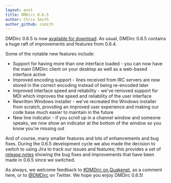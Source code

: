 ```yaml
---
layout: post
title: DMDirc 0.6.5
author: Chris Smith
author_github: csmith
---
```

DMDirc 0.6.5 is now <a href="http://www.dmdirc.com/en/downloads">available for download</a>. As usual, DMDirc 0.6.5 contains a huge raft of improvements and features from 0.6.4.

Some of the notable new features include:
<ul>
        <li>Support for having more than one interface loaded - you can now have the main DMDirc client on your desktop as well as a web-based interface active</li>
        <li>Improved encoding support - lines received from IRC servers are now stored in the correct encoding instead of being re-encoded later</li>
        <li>Improved interface speed and reliability - we've removed support for MDI which improves the speed and reliability of the user interface</li>
        <li>Rewritten Windows installer - we've recreated the Windows installer from scratch, providing an improved user experience and making our code base much easier to maintain in the future</li>
        <li>New line indicator - if you scroll up in a channel window and someone speaks, we now show an indicator at the bottom of the window so you know you're missing out</li>
</ul>

And of course, many smaller features and lots of enhancements and bug fixes. During the 0.6.5 development cycle we also made the decision to switch to using Jira to track our issues and features; this provides a set of <a href="http://jira.dmdirc.com/secure/ReleaseNote.jspa?projectId=10031&amp;version=10028">release notes</a> showing the bug fixes and improvements that have been made in 0.6.5 since we switched.

As always, we welcome feedback to <a href="irc://irc.quakenet.org/DMDirc">#DMDirc on Quakenet</a>, as a comment here, or to <a href="http://twitter.com/DMDirc">@DMDirc</a> on Twitter. We hope you enjoy DMDirc 0.6.5!